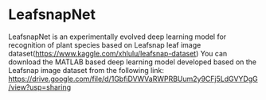 # LeafsnapNet
LeafsnapNet is an experimentally evolved deep learning model for recognition of plant species based on Leafsnap leaf image dataset(https://www.kaggle.com/xhlulu/leafsnap-dataset)
You can download the MATLAB based deep learning model developed based on the Leafsnap image dataset from the following link:
https://drive.google.com/file/d/1GbfiDVWVaRWPRBUum2y9CFj5LdGVYDgG/view?usp=sharing
